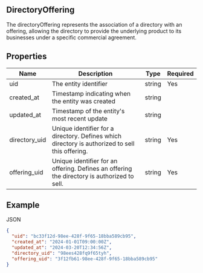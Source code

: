 ## DirectoryOffering

The directoryOffering represents the association of a directory with an offering, allowing the directory to provide the underlying product to its businesses under a specific commercial agreement.

## Properties

| Name | Description | Type | Required |
| --- | --- | --- | --- |
| uid | The entity identifier | string | Yes |
| created_at | Timestamp indicating when the entity was created | string |  |
| updated_at | Timestamp of the entity's most recent update | string |  |
| directory_uid | Unique identifier for a directory. Defines which directory is authorized to sell this offering. | string | Yes |
| offering_uid | Unique identifier for an offering. Defines an offering the directory is authorized to sell. | string | Yes |

## Example

JSON

```json
{
  "uid": "bc33f12d-98ee-428f-9f65-18bba589cb95",
  "created_at": "2024-01-01T09:00:00Z",
  "updated_at": "2024-03-20T12:34:56Z",
  "directory_uid": "98ees428fq9f65tyh",
  "offering_uid": "3f12fb61-98ee-428f-9f65-18bba589cb95"
}
```